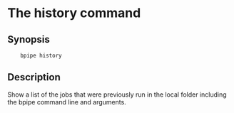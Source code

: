 # The history command

## Synopsis

    
    
        bpipe history
    

## Description

Show a list of the jobs that were previously run in the local folder including the bpipe command line and arguments.
